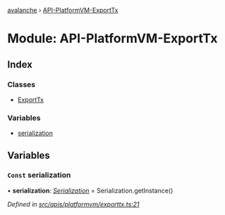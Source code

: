 [avalanche](../README.md) › [API-PlatformVM-ExportTx](api_platformvm_exporttx.md)

# Module: API-PlatformVM-ExportTx

## Index

### Classes

* [ExportTx](../classes/api_platformvm_exporttx.exporttx.md)

### Variables

* [serialization](api_platformvm_exporttx.md#const-serialization)

## Variables

### `Const` serialization

• **serialization**: *[Serialization](../classes/utils_serialization.serialization.md)* = Serialization.getInstance()

*Defined in [src/apis/platformvm/exporttx.ts:21](https://github.com/ava-labs/avalanchejs/blob/598fbcc/src/apis/platformvm/exporttx.ts#L21)*
